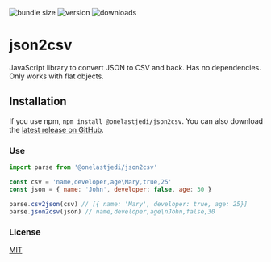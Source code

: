 ![bundle size](https://img.shields.io/bundlephobia/minzip/@onelastjedi/json2csv)
![version](https://img.shields.io/npm/v/@onelastjedi/json2csv)
![downloads](https://img.shields.io/npm/dm/@onelastjedi/json2csv)

# json2csv

JavaScript library to convert JSON to CSV and back. Has no dependencies. Only works with flat objects.

## Installation

If you use npm, `npm install @onelastjedi/json2csv`. You can also download the [latest release on GitHub](https://github.com/onelastjedi/json2csv/releases/latest). 

### Use

```js
import parse from '@onelastjedi/json2csv'

const csv = 'name,developer,age\Mary,true,25'
const json = { name: 'John', developer: false, age: 30 }

parse.csv2json(csv) // [{ name: 'Mary', developer: true, age: 25}]
parse.json2csv(json) // name,developer,age\nJohn,false,30
```

### License

[MIT](LICENSE)
